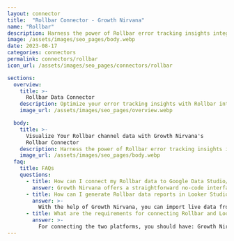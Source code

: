 ```yaml
---
layout: connector
title:  "Rollbar Connector - Growth Nirvana"
name: "Rollbar"
description: Harness the power of Rollbar error tracking insights integrated into Looker Studio for strategic software quality decisions.
image: /assets/images/seo_pages/body.webp
date: 2023-08-17
categories: connectors
permalink: connectors/rollbar
icon_url: /assets/images/seo_pages/connectors/rollbar

sections:
  overview:
    title: >-
      Rollbar Data Connector
    description: Optimize your error tracking insights with Rollbar integration. Seamlessly merge error data from Rollbar with Looker Studio's analytical capabilities, unlocking insights that drive software quality strategies, bug fixes, and operational excellence.
    image_url: /assets/images/seo_pages/overview.webp

  body:
    title: >-
      Visualize Your Rollbar channel data with Growth Nirvana's
      Rollbar Connector
    description: Harness the power of Rollbar error tracking insights integrated into Looker Studio for strategic software quality decisions.
    image_url: /assets/images/seo_pages/body.webp
  faq:
    title: FAQs
    questions:
      - title: How can I connect my Rollbar data to Google Data Studio/Looker Studio?
        answer: Growth Nirvana offers a straightforward no-code interface to connect to Rollbar data sources.
      - title: How can I generate Rollbar data reports in Looker Studio?
        answer: >-
          With the help of Growth Nirvana, you can import live data from Rollbar into Looker Studio. These data can be viewed in charts, tables, and dashboards to generate branded reports that can be shared instantly.
      - title: What are the requirements for connecting Rollbar and Looker Studio?
        answer: >-
          For connecting the two platforms, you should have: Growth Nirvana Account and Rollbar Ads Account
---
```

